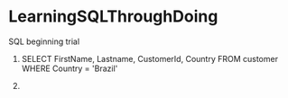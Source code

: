 # LearningSQLThroughDoing
SQL beginning trial

1. SELECT FirstName, Lastname, CustomerId, Country FROM customer
WHERE Country = 'Brazil'

2.
